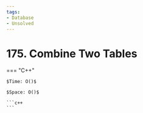 ```yaml
---
tags:
- Database
- Unsolved
---
```



# 175. Combine Two Tables

=== "C++"

    $Time: O()$

    $Space: O()$

    ```c++
    ```